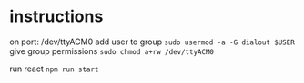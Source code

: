 # instructions

on port: /dev/ttyACM0
add user to group
`sudo usermod -a -G dialout $USER`
give group permissions
`sudo chmod a+rw /dev/ttyACM0`

run react
`npm run start`
